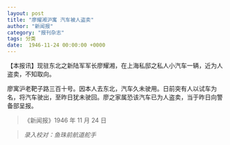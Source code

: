 ```yaml
---
layout: post
title: "廖耀湘沪寓 汽车被人盗卖"
author: "新闻报"
category: "报刊杂志"
tags: 分类
date:  1946-11-24 00:00:00 +0000
---
```


【本报讯】现驻东北之新陆军军长廖耀湘，在上海私邸之私人小汽车一辆，近为人盗卖，不知取向。

廖寓沪老靶子路三百十号。因本人去东北，汽车久未驶用。日前突有人以试车为名，将汽车驶出，至昨日犹未驶回。廖之家属恐该汽车已为人盗卖，当于昨日向警备部呈报。


> 《新闻报》1946 年 11 月 24 日

> *录入校对：鱼珠前航道舵手*
